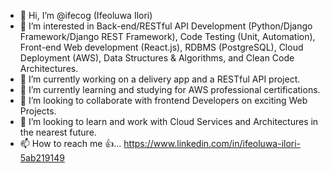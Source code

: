 - 👋 Hi, I’m @ifecog (Ifeoluwa Ilori)
- 👀 I’m interested in Back-end/RESTful API Development (Python/Django Framework/Django REST Framework), Code Testing (Unit, Automation), Front-end Web development (React.js), RDBMS (PostgreSQL), Cloud Deployment (AWS), Data Structures & Algorithms, and Clean Code Architectures.
- 🌱 I’m currently working on a delivery app and a RESTful API project.
- 🌱 I’m currently learning and studying for AWS professional certifications.
- 💞️ I’m looking to collaborate with frontend Developers on exciting Web Projects.
- 💞️ I’m looking to learn and work with Cloud Services and Architectures in the nearest future.
- 📫 How to reach me 👍... https://www.linkedin.com/in/ifeoluwa-ilori-5ab219149

<!---
ifecog/ifecog is a ✨ special ✨ repository because its `README.md` (this file) appears on your GitHub profile.
You can click the Preview link to take a look at your changes.
--->
